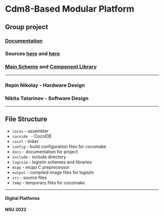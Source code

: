 # Cdm8-Based Modular Platform 
## Group project
### [Documentation](docs/platform-description.md)
### Sources [here](include/) and [here](src/)
### [Main Scheme](logisim/cdm-platform.circ) and [Component Library](logisim/CdM8_mb5_library.circ)
---
### Repin Nikolay - Hardware Design
### Nikita Tatarinov - Software Design
---
## File Structure
+ `cocas` - assembler
+ `cocoide ` - CocoIDE
+ `cocol` - linker
+ `config` - build configuration files for cocomake
+ `docs` - documentation for project
+ `include` - include directory
+ `logisim` - logisim schemes and libraries
+ `mcpp` - mcpp C preprocessor
+ `output` - compiled image files for logisim
+ `src` - source files
+ `temp` - temporary files for cocomake

---
#### Digital Platforms
#### NSU 2022